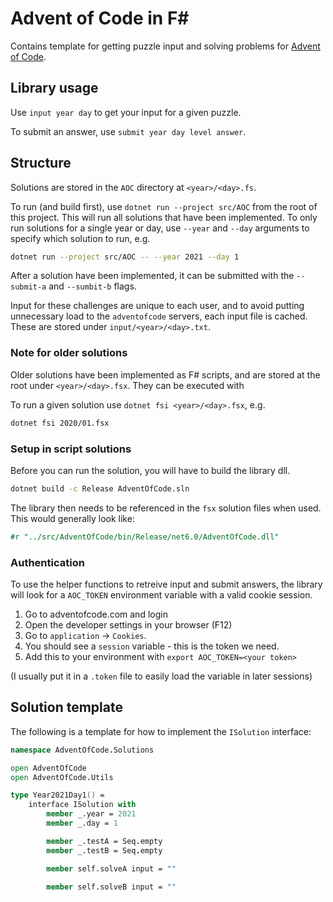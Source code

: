 # Advent of Code in F\#

Contains template for getting puzzle input and solving problems for [Advent of Code](https://adventofcode.com).

## Library usage

Use `input year day` to get your input for a given puzzle.

To submit an answer, use `submit year day level answer`.

## Structure

Solutions are stored in the `AOC` directory at `<year>/<day>.fs`.

To run (and build first), use `dotnet run --project src/AOC` from the root of this project.
This will run all solutions that have been implemented.
To only run solutions for a single year or day, use `--year` and `--day` arguments to specify which solution to run, e.g.

```sh
dotnet run --project src/AOC -- --year 2021 --day 1
```

After a solution have been implemented, it can be submitted with the `--submit-a` and `--sumbit-b` flags.

Input for these challenges are unique to each user, and to avoid putting unnecessary load to the `adventofcode` servers, each input file is cached.
These are stored under `input/<year>/<day>.txt`.

### Note for older solutions

Older solutions have been implemented as F# scripts, and are stored at the root under `<year>/<day>.fsx`.
They can be executed with

To run a given solution use `dotnet fsi <year>/<day>.fsx`, e.g.

```sh
dotnet fsi 2020/01.fsx
```

### Setup in script solutions

Before you can run the solution, you will have to build the library dll.

```sh
dotnet build -c Release AdventOfCode.sln
```

The library then needs to be referenced in the `fsx` solution files when used.
This would generally look like:

```fsharp
#r "../src/AdventOfCode/bin/Release/net6.0/AdventOfCode.dll"
```

### Authentication

To use the helper functions to retreive input and submit answers, the library will look for a `AOC_TOKEN` environment variable with a valid cookie session.

1. Go to adventofcode.com and login
2. Open the developer settings in your browser (F12)
3. Go to `application` -> `Cookies`.
4. You should see a `session` variable - this is the token we need.
5. Add this to your environment with `export AOC_TOKEN=<your token>`

(I usually put it in a `.token` file to easily load the variable in later sessions)

## Solution template

The following is a template for how to implement the `ISolution` interface:

```fsharp
namespace AdventOfCode.Solutions

open AdventOfCode
open AdventOfCode.Utils

type Year2021Day1() =
    interface ISolution with
        member _.year = 2021
        member _.day = 1

        member _.testA = Seq.empty
        member _.testB = Seq.empty

        member self.solveA input = ""

        member self.solveB input = ""
```
